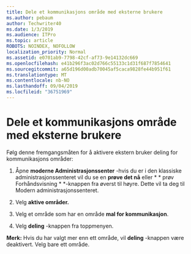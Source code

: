 ```yaml
---
title: Dele et kommunikasjons område med eksterne brukere
ms.author: pebaum
author: Techwriter40
ms.date: 1/3/2019
ms.audience: ITPro
ms.topic: article
ROBOTS: NOINDEX, NOFOLLOW
localization_priority: Normal
ms.assetid: e0701ab9-7798-42cf-af73-9e14132dc669
ms.openlocfilehash: e41b296f3ac02d766c55133c1d31f687f7854641
ms.sourcegitcommit: a65d196d00adb70045af5caca9828fe44b951f61
ms.translationtype: MT
ms.contentlocale: nb-NO
ms.lasthandoff: 09/04/2019
ms.locfileid: "36751969"
---
```

# <a name="share-a-communication-site-with-external-users"></a>Dele et kommunikasjons område med eksterne brukere

Følg denne fremgangsmåten for å aktivere ekstern bruker deling for kommunikasjons områder: 
  
1. Åpne **moderne Administrasjonssenter** -hvis du er i den klassiske administrasjonssenteret vil du se en **prøve det nå** eller * * prøv Forhåndsvisning * *-knappen fra øverst til høyre. Dette vil ta deg til Modern administrasjonssenteret. 
  
2. Velg **aktive områder.**
  
3. Velg et område som har en område **mal for kommunikasjon**. 
  
4. Velg **deling** -knappen fra toppmenyen. 
  
 **Merk:** Hvis du har valgt mer enn ett område, vil **deling** -knappen være deaktivert. Velg bare ett område. 
  

